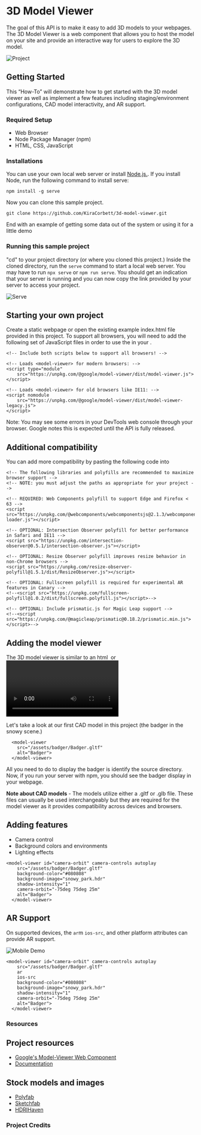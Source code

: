 # 3D Model Viewer
The goal of this API is to make it easy to add 3D models to your webpages. The 3D Model Viewer is a web component that allows you to host the model on your site and provide an interactive way for users to explore the 3D model. 

![Project](/images/page-demo.png)

## Getting Started

This “How-To” will demonstrate how to get started with the 3D model viewer as well as implement a few features including staging/environment configurations, CAD model interactivity, and AR support. 

### Required Setup

* Web Browser
* Node Package Manager (npm)
* HTML, CSS, JavaScript

### Installations

You can use your own local web server or install [Node.js.](https://nodejs.org/en/). If you install Node, run the following command to install serve: 

```
npm install -g serve
```
Now you can clone this sample project. 

```
git clone https://github.com/KiraCorbett/3d-model-viewer.git
```

End with an example of getting some data out of the system or using it for a little demo

### Running this sample project

"cd" to your project directory (or where you cloned this project.) Inside the cloned directory, run the ```serve``` command to start a local web server. You may have to run  ``` npx serve ``` or ```npm run serve```. You should get an indication that your server is running and you can now copy the link provided by your server to access your project. 

![Serve](/images/serve.png)


## Starting your own project
 Create a static webpage or open the existing example index.html file provided in this project. To support all browsers, you will need to add the following set of JavaScript files in order to use the <model-viewer> in your <body>.

```
<!-- Include both scripts below to support all browsers! -->

<!-- Loads <model-viewer> for modern browsers: -->
<script type="module"
    src="https://unpkg.com/@google/model-viewer/dist/model-viewer.js">
</script>

<!-- Loads <model-viewer> for old browsers like IE11: -->
<script nomodule
    src="https://unpkg.com/@google/model-viewer/dist/model-viewer-legacy.js">
</script>
```
Note: You may see some errors in your DevTools web console through your browser. Google notes this is expected until the API is fully released. 

## Additional compatibility
You can add more compatibility by pasting the following code into <head>
```
<!-- The following libraries and polyfills are recommended to maximize browser support -->
<!-- NOTE: you must adjust the paths as appropriate for your project -->
    
<!-- REQUIRED: Web Components polyfill to support Edge and Firefox < 63 -->
<script src="https://unpkg.com/@webcomponents/webcomponentsjs@2.1.3/webcomponents-loader.js"></script>

<!-- OPTIONAL: Intersection Observer polyfill for better performance in Safari and IE11 -->
<script src="https://unpkg.com/intersection-observer@0.5.1/intersection-observer.js"></script>

<!-- OPTIONAL: Resize Observer polyfill improves resize behavior in non-Chrome browsers -->
<script src="https://unpkg.com/resize-observer-polyfill@1.5.1/dist/ResizeObserver.js"></script>

<!-- OPTIONAL: Fullscreen polyfill is required for experimental AR features in Canary -->
<!--<script src="https://unpkg.com/fullscreen-polyfill@1.0.2/dist/fullscreen.polyfill.js"></script>-->

<!-- OPTIONAL: Include prismatic.js for Magic Leap support -->
<!--<script src="https://unpkg.com/@magicleap/prismatic@0.18.2/prismatic.min.js"></script>-->
```

## Adding the model viewer

The 3D model viewer is similar to an html <img> or <video> tag. You can add a variety of attributes within the tag to provide animations interactivity, and even AR support for your users. 

Let's take a look at our first CAD model in this project (the badger in the snowy scene.) 

```
  <model-viewer
    src="/assets/badger/Badger.gltf" 
    alt="Badger">
  </model-viewer>
```

All you need to do to display the badger is identify the source directory. Now, if you run your server with npm, you should see the badger display in your webpage. 

**Note about CAD models** - The models utilize either a .gltf or .glb file. These files can usually be used interchangeably but they are required for the model viewer as it provides compatibility across devices and browsers. 

## Adding features

* Camera control
* Background colors and environments
* Lighting effects

```
<model-viewer id="camera-orbit" camera-controls autoplay
    src="/assets/badger/Badger.gltf" 
    background-color="#080808"
    background-image="snowy_park.hdr"
    shadow-intensity="1"
    camera-orbit="-75deg 75deg 25m"
    alt="Badger">
  </model-viewer>
```

## AR Support

On supported devices, the ```ar```m ```ios-src```, and other platform attributes can provide AR support. 

![Mobile Demo](/images/mobile-demo.jpeg)

```
<model-viewer id="camera-orbit" camera-controls autoplay
    src="/assets/badger/Badger.gltf" 
    ar
    ios-src
    background-color="#080808"
    background-image="snowy_park.hdr"
    shadow-intensity="1"
    camera-orbit="-75deg 75deg 25m"
    alt="Badger">
  </model-viewer>
```

### Resources

## Project resources
* [Google's Model-Viewer Web Component](https://developers.google.com/web/updates/2019/02/model-viewer)
* [Documentation](https://googlewebcomponents.github.io/model-viewer/index.html)

## Stock models and images
* [Polyfab](https://poly.google.com/)
* [Sketchfab](https://sketchfab.com/feed)
* [HDRIHaven](https://hdrihaven.com/)

### Project Credits
